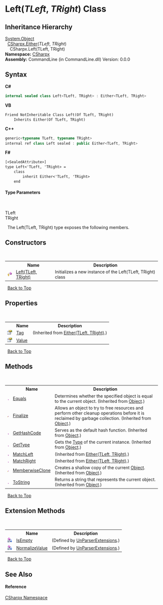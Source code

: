 # Left(*TLeft*, *TRight*) Class
 


## Inheritance Hierarchy
<a href="https://docs.microsoft.com/dotnet/api/system.object" target="_blank">System.Object</a><br />&nbsp;&nbsp;<a href="T_CSharpx_Either_2">CSharpx.Either</a>(*TLeft*, *TRight*)<br />&nbsp;&nbsp;&nbsp;&nbsp;CSharpx.Left(TLeft, TRight)<br />
**Namespace:**&nbsp;<a href="N_CSharpx">CSharpx</a><br />**Assembly:**&nbsp;CommandLine (in CommandLine.dll) Version: 0.0.0

## Syntax

**C#**<br />
``` C#
internal sealed class Left<TLeft, TRight> : Either<TLeft, TRight>

```

**VB**<br />
``` VB
Friend NotInheritable Class Left(Of TLeft, TRight)
	Inherits Either(Of TLeft, TRight)
```

**C++**<br />
``` C++
generic<typename TLeft, typename TRight>
internal ref class Left sealed : public Either<TLeft, TRight>
```

**F#**<br />
``` F#
[<SealedAttribute>]
type Left<'TLeft, 'TRight> =  
    class
        inherit Either<'TLeft, 'TRight>
    end
```


#### Type Parameters
&nbsp;<dl><dt>TLeft</dt><dd /><dt>TRight</dt><dd /></dl>&nbsp;
The Left(TLeft, TRight) type exposes the following members.


## Constructors
&nbsp;<table><tr><th></th><th>Name</th><th>Description</th></tr><tr><td>![Protected method](media/protmethod.gif "Protected method")</td><td><a href="M_CSharpx_Left_2__ctor">Left(TLeft, TRight)</a></td><td>
Initializes a new instance of the Left(TLeft, TRight) class</td></tr></table>&nbsp;
<a href="#left(*tleft*,-*tright*)-class">Back to Top</a>

## Properties
&nbsp;<table><tr><th></th><th>Name</th><th>Description</th></tr><tr><td>![Public property](media/pubproperty.gif "Public property")</td><td><a href="P_CSharpx_Either_2_Tag">Tag</a></td><td> (Inherited from <a href="T_CSharpx_Either_2">Either(TLeft, TRight)</a>.)</td></tr><tr><td>![Public property](media/pubproperty.gif "Public property")</td><td><a href="P_CSharpx_Left_2_Value">Value</a></td><td /></tr></table>&nbsp;
<a href="#left(*tleft*,-*tright*)-class">Back to Top</a>

## Methods
&nbsp;<table><tr><th></th><th>Name</th><th>Description</th></tr><tr><td>![Public method](media/pubmethod.gif "Public method")</td><td><a href="https://docs.microsoft.com/dotnet/api/system.object.equals#System_Object_Equals_System_Object_" target="_blank">Equals</a></td><td>
Determines whether the specified object is equal to the current object.
 (Inherited from <a href="https://docs.microsoft.com/dotnet/api/system.object" target="_blank">Object</a>.)</td></tr><tr><td>![Protected method](media/protmethod.gif "Protected method")</td><td><a href="https://docs.microsoft.com/dotnet/api/system.object.finalize#System_Object_Finalize" target="_blank">Finalize</a></td><td>
Allows an object to try to free resources and perform other cleanup operations before it is reclaimed by garbage collection.
 (Inherited from <a href="https://docs.microsoft.com/dotnet/api/system.object" target="_blank">Object</a>.)</td></tr><tr><td>![Public method](media/pubmethod.gif "Public method")</td><td><a href="https://docs.microsoft.com/dotnet/api/system.object.gethashcode#System_Object_GetHashCode" target="_blank">GetHashCode</a></td><td>
Serves as the default hash function.
 (Inherited from <a href="https://docs.microsoft.com/dotnet/api/system.object" target="_blank">Object</a>.)</td></tr><tr><td>![Public method](media/pubmethod.gif "Public method")</td><td><a href="https://docs.microsoft.com/dotnet/api/system.object.gettype#System_Object_GetType" target="_blank">GetType</a></td><td>
Gets the <a href="https://docs.microsoft.com/dotnet/api/system.type" target="_blank">Type</a> of the current instance.
 (Inherited from <a href="https://docs.microsoft.com/dotnet/api/system.object" target="_blank">Object</a>.)</td></tr><tr><td>![Public method](media/pubmethod.gif "Public method")</td><td><a href="M_CSharpx_Either_2_MatchLeft">MatchLeft</a></td><td> (Inherited from <a href="T_CSharpx_Either_2">Either(TLeft, TRight)</a>.)</td></tr><tr><td>![Public method](media/pubmethod.gif "Public method")</td><td><a href="M_CSharpx_Either_2_MatchRight">MatchRight</a></td><td> (Inherited from <a href="T_CSharpx_Either_2">Either(TLeft, TRight)</a>.)</td></tr><tr><td>![Protected method](media/protmethod.gif "Protected method")</td><td><a href="https://docs.microsoft.com/dotnet/api/system.object.memberwiseclone#System_Object_MemberwiseClone" target="_blank">MemberwiseClone</a></td><td>
Creates a shallow copy of the current <a href="https://docs.microsoft.com/dotnet/api/system.object" target="_blank">Object</a>.
 (Inherited from <a href="https://docs.microsoft.com/dotnet/api/system.object" target="_blank">Object</a>.)</td></tr><tr><td>![Public method](media/pubmethod.gif "Public method")</td><td><a href="https://docs.microsoft.com/dotnet/api/system.object.tostring#System_Object_ToString" target="_blank">ToString</a></td><td>
Returns a string that represents the current object.
 (Inherited from <a href="https://docs.microsoft.com/dotnet/api/system.object" target="_blank">Object</a>.)</td></tr></table>&nbsp;
<a href="#left(*tleft*,-*tright*)-class">Back to Top</a>

## Extension Methods
&nbsp;<table><tr><th></th><th>Name</th><th>Description</th></tr><tr><td>![Private Extension Method](media/privextension.gif "Private Extension Method")</td><td><a href="M_CommandLine_UnParserExtensions_IsEmpty">IsEmpty</a></td><td> (Defined by <a href="T_CommandLine_UnParserExtensions">UnParserExtensions</a>.)</td></tr><tr><td>![Private Extension Method](media/privextension.gif "Private Extension Method")</td><td><a href="M_CommandLine_UnParserExtensions_NormalizeValue">NormalizeValue</a></td><td> (Defined by <a href="T_CommandLine_UnParserExtensions">UnParserExtensions</a>.)</td></tr></table>&nbsp;
<a href="#left(*tleft*,-*tright*)-class">Back to Top</a>

## See Also


#### Reference
<a href="N_CSharpx">CSharpx Namespace</a><br />